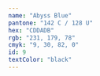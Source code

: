 ```yaml
---
name: "Abyss Blue"
pantone: "142 C / 128 U"
hex: "CDDADB"
rgb: "231, 179, 78"
cmyk: "9, 30, 82, 0"
id: 9
textColor: "black"
---
```

